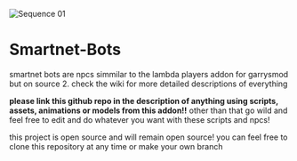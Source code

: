 ![Sequence 01](https://github.com/user-attachments/assets/39f31f26-2821-4676-a1fe-0812c48071ba) <h1>  Smartnet-Bots</h1>
<p> smartnet bots are npcs simmilar to the lambda players addon for garrysmod but on source 2. check the wiki for more detailed descriptions of everything</p>








<p> <b>please link this github repo in the description of anything using scripts, assets, animations or models from this addon!!</b> other than that go wild and feel free to edit and do whatever you want with these scripts and npcs!</p>
<p>this project is open source and will remain open source! you can feel free to clone this repository at any time or make your own branch</p>
<p>  </p>
